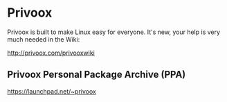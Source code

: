 # Privoox

Privoox is built to make Linux easy for everyone. It's new, your help is very much needed in the Wiki:

http://privoox.com/privooxwiki

## Privoox Personal Package Archive (PPA)
https://launchpad.net/~privoox
